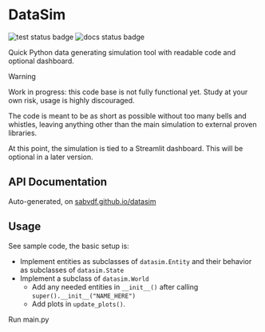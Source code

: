 # DataSim

![test status badge](https://github.com/sabvdf/datasim/actions/workflows/python-conda-pyright-pytest.yml/badge.svg)
![docs status badge](https://github.com/sabvdf/datasim/actions/workflows/docs-pages.yml/badge.svg)

Quick Python data generating simulation tool with readable code and optional dashboard.

> [!WARNING]
> Work in progress: this code base is not fully functional yet. Study at your own risk, usage is highly discouraged.

The code is meant to be as short as possible without too many bells and whistles, leaving anything other than the main simulation to external proven libraries.

At this point, the simulation is tied to a Streamlit dashboard. This will be optional in a later version.

## API Documentation
Auto-generated, on [sabvdf.github.io/datasim](https://sabvdf.github.io/datasim/)

## Usage

See sample code, the basic setup is:

- Implement entities as subclasses of `datasim.Entity` and their behavior as subclasses of `datasim.State`
- Implement a subclass of `datasim.World`
  - Add any needed entities in `__init__()` after calling `super().__init__("NAME_HERE")`
  - Add plots in `update_plots()`.

Run main.py
